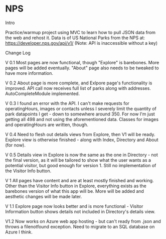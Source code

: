 # NPS

Intro

Practice/warmup project using MVC to learn how to pull JSON data from the web and rehost it.
Data is of US National Parks from the NPS at: https://developer.nps.gov/api/v1/
(Note: API is inaccessible without a key)


Change Log

V 0.1
Most pages are now functional, though "Explore" is barebones. More pages will be added eventually. "About" page also needs to be tweaked to have more information.

V 0.2
About page is more complete, and Exlpore page's functionality is improved. API call now receives full list of parks along with addresses. AutoCompleteModule implemented.

V 0.3
I found an error with the API. I can't make requests for operatingHours, images or contacts unless I severely limit the quantity of park datapoints I get - down to somewhere around 350. For now I'm just getting all 498 and not using the aforementioned data. Classes for images and operatingHours are written, though.

V 0.4
Need to flesh out details views from Explore, then V1 will be ready. Explore view is otherwise finished - along with Index, Directory and About (for now).

V 0.5
Details view in Explore is now the same as the one in Directory - not the final version, as it will be tailored to show what the user wants as a potential visitor, but good enough for version 1. Still no implementation of the Visitor Info button.

V 1
All pages have content and are at least mostly finished and working. Other than the Visitor Info button in Explore, everything exists as the barebones version of what this app will be. More will be added and aesthetic changes will be made later.

V 1.1
Explore page now looks better and is more functional - Visitor Information button shows details not included in Directory's details view.

V1.2
Now works on Azure web app hosting - but can't ready from .json and throws a filenotfound exception. Need to migrate to an SQL database on Azure I think.
